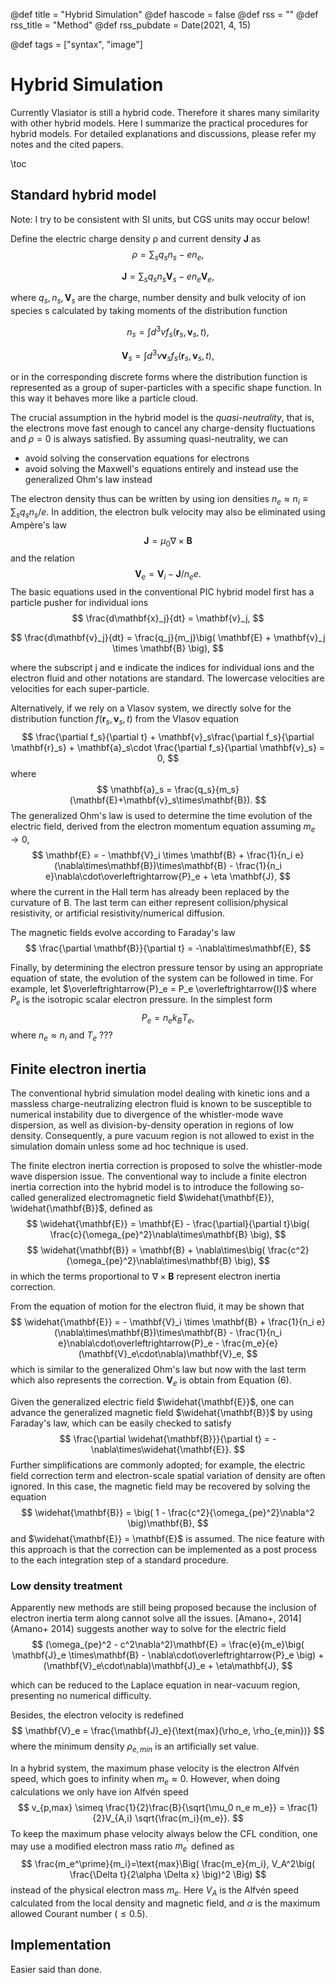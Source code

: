 @def title = "Hybrid Simulation"
@def hascode = false
@def rss = ""
@def rss_title = "Method"
@def rss_pubdate = Date(2021, 4, 15)

@def tags = ["syntax", "image"]

# Hybrid Simulation

Currently Vlasiator is still a hybrid code. Therefore it shares many similarity with other hybrid models. Here I summarize the practical procedures for hybrid models. For detailed explanations and discussions, please refer my notes and the cited papers.

\toc

## Standard hybrid model

Note: I try to be consistent with SI units, but CGS units may occur below!

Define the electric charge density ρ and current density $\mathbf{J}$ as
$$
\rho = \sum_s q_s n_s - en_e,
$$

$$
\mathbf{J} = \sum_s q_s n_s \mathbf{V}_s - e n_e \mathbf{V}_e,
$$

where $q_s, n_s, \mathbf{V}_s$ are the charge, number density and bulk velocity of ion species s calculated by taking moments of the distribution function

$$
n_s = \int d^3 v f_s(\mathbf{r}_s,\mathbf{v}_s,t),
$$

$$
\mathbf{V}_s = \int d^3 v \mathbf{v}_s f_s(\mathbf{r}_s,\mathbf{v}_s,t),
$$

or in the corresponding discrete forms where the distribution function is represented as a group of super-particles with a specific shape function. In this way it behaves more like a particle cloud.

The crucial assumption in the hybrid model is the *quasi-neutrality*, that is, the electrons move fast enough to cancel any charge-density fluctuations and $\rho=0$ is always satisfied. By assuming quasi-neutrality, we can

* avoid solving the conservation equations for electrons
* avoid solving the Maxwell's equations entirely and instead use the generalized Ohm's law instead

The electron density thus can be written by using ion densities $n_e \approx n_i \equiv \sum_s q_s n_s /e$.
In addition, the electron bulk velocity may also be eliminated using Ampère's law
$$
\mathbf{J} = \mu_0\nabla\times\mathbf{B}
$$
and the relation
$$
\mathbf{V}_e = \mathbf{V}_i - \mathbf{J}/n_e e. \label{eq:Je}
$$
The basic equations used in the conventional PIC hybrid model first has a particle pusher for individual ions 
$$
\frac{d\mathbf{x}_j}{dt} = \mathbf{v}_j,
$$

$$
\frac{d\mathbf{v}_j}{dt} = \frac{q_j}{m_j}\big( \mathbf{E} + \mathbf{v}_j \times \mathbf{B} \big),
$$

where the subscript j and e indicate the indices for individual ions and the electron fluid and other notations are standard. The lowercase velocities are velocities for each super-particle.

Alternatively, if we rely on a Vlasov system, we directly solve for the distribution function $f(\mathbf{r}_s, \mathbf{v}_s, t)$ from the Vlasov equation
$$
\frac{\partial f_s}{\partial t} + \mathbf{v}_s\frac{\partial f_s}{\partial \mathbf{r}_s} + \mathbf{a}_s\cdot \frac{\partial f_s}{\partial \mathbf{v}_s} = 0,
$$
where
$$
\mathbf{a}_s = \frac{q_s}{m_s}(\mathbf{E}+\mathbf{v}_s\times\mathbf{B}).
$$
The generalized Ohm's law is used to determine the time evolution of the electric field, derived from the electron momentum equation assuming $m_e \rightarrow 0$,
$$
\mathbf{E} = - \mathbf{V}_i \times \mathbf{B} + \frac{1}{n_i e}(\nabla\times\mathbf{B})\times\mathbf{B} - \frac{1}{n_i e}\nabla\cdot\overleftrightarrow{P}_e + \eta \mathbf{J},
$$
where the current in the Hall term has already been replaced by the curvature of B. The last term can either represent collision/physical resistivity, or artificial resistivity/numerical diffusion.

The magnetic fields evolve according to Faraday's law
$$
\frac{\partial \mathbf{B}}{\partial t} = -\nabla\times\mathbf{E},
$$

Finally, by determining the electron pressure tensor by using an appropriate equation of state, the evolution of the system can be followed in time. For example, let $\overleftrightarrow{P}_e = P_e \overleftrightarrow{I}$ where $P_e$ is the isotropic scalar electron pressure. In the simplest form
$$
P_e = n_e k_B T_e,
$$
where $n_e \approx n_i$ and $T_e$ ???

## Finite electron inertia

The conventional hybrid simulation model dealing with kinetic ions and a massless charge-neutralizing electron fluid is known to be susceptible to numerical instability due to divergence of the whistler-mode wave dispersion, as well as division-by-density operation in regions of low density. Consequently, a pure vacuum region is not allowed to exist in the simulation domain unless some ad hoc technique is used.

The finite electron inertia correction is proposed to solve the whistler-mode wave dispersion issue. The conventional way to include a finite electron inertia correction into the hybrid model is to introduce the following so-called generalized electromagnetic field $\widehat{\mathbf{E}}, \widehat{\mathbf{B}}$, defined as 
$$
\widehat{\mathbf{E}} = \mathbf{E} - \frac{\partial}{\partial t}\big( \frac{c}{\omega_{pe}^2}\nabla\times\mathbf{B} \big),
$$
$$
\widehat{\mathbf{B}} = \mathbf{B} + \nabla\times\big( \frac{c^2}{\omega_{pe}^2}\nabla\times\mathbf{B} \big),
$$
in which the terms proportional to $\nabla\times\mathbf{B}$ represent electron inertia correction.

From the equation of motion for the electron fluid, it may be shown that
$$
\widehat{\mathbf{E}} = - \mathbf{V}_i \times \mathbf{B} + \frac{1}{n_i e}(\nabla\times\mathbf{B})\times\mathbf{B} - \frac{1}{n_i e}\nabla\cdot\overleftrightarrow{P}_e - \frac{m_e}{e}(\mathbf{V}_e\cdot\nabla)\mathbf{V}_e,
$$
which is similar to the generalized Ohm's law but now with the last term which also represents the correction. $\mathbf{V}_e$ is obtain from Equation (6).

Given the generalized electric field $\widehat{\mathbf{E}}$, one can advance the generalized magnetic field $\widehat{\mathbf{B}}$ by using Faraday's law, which can be easily checked to satisfy
$$
\frac{\partial \widehat{\mathbf{B}}}{\partial t} = -\nabla\times\widehat{\mathbf{E}}.
$$
Further simplifications are commonly adopted; for example, the electric field correction term and electron-scale spatial variation of density are often ignored. In this case, the magnetic field may be recovered by solving the equation
$$
\widehat{\mathbf{B}} = \big( 1 - \frac{c^2}{\omega_{pe}^2}\nabla^2 \big)\mathbf{B},
$$
and $\widehat{\mathbf{E}} = \mathbf{E}$ is assumed. The nice feature with this approach is that the correction can be implemented as a post process to the each integration step of a standard procedure.

### Low density treatment

Apparently new methods are still being proposed because the inclusion of electron inertia term along cannot solve all the issues. [Amano+, 2014](Amano+ 2014) suggests another way to solve for the electric field
$$
(\omega_{pe}^2 - c^2\nabla^2)\mathbf{E} = \frac{e}{m_e}\big( \mathbf{J}_e \times\mathbf{B} - \nabla\cdot\overleftrightarrow{P}_e \big) + (\mathbf{V}_e\cdot\nabla)\mathbf{J}_e + \eta\mathbf{J},
$$

which can be reduced to the Laplace equation in near-vacuum region, presenting no numerical difficulty.

Besides, the electron velocity is redefined
$$
\mathbf{V}_e = \frac{\mathbf{J}_e}{\text{max}(\rho_e, \rho_{e,min})}
$$
where the minimum density $\rho_{e,min}$ is an artificially set value.

In a hybrid system, the maximum phase velocity is the electron Alfvén speed, which goes to infinity when $m_e \approx 0$. However, when doing calculations we only have ion Alfvén speed
$$
v_{p,max} \simeq \frac{1}{2}\frac{B}{\sqrt{\mu_0 n_e m_e}} = \frac{1}{2}V_{A,i} \sqrt{\frac{m_i}{m_e}}.
$$
To keep the maximum phase velocity always below the CFL condition, one may use a modified electron mass ratio $m_e^\prime$ defined as
$$
\frac{m_e^\prime}{m_i}=\text{max}\Big( \frac{m_e}{m_i}, V_A^2\big( \frac{\Delta t}{2\alpha \Delta x} \big)^2 \Big)
$$
instead of the physical electron mass $m_e$.
Here $V_A$ is the Alfvén speed calculated from the local density and magnetic field, and $\alpha$ is the maximum allowed Courant number ($\le 0.5$).

## Implementation

Easier said than done.

[Amano+ 2014]: https://doi.org/10.1016/j.jcp.2014.06.048
